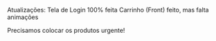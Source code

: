 Atualizações:
Tela de Login 100% feita
Carrinho (Front) feito, mas falta animações

Precisamos colocar os produtos urgente!
